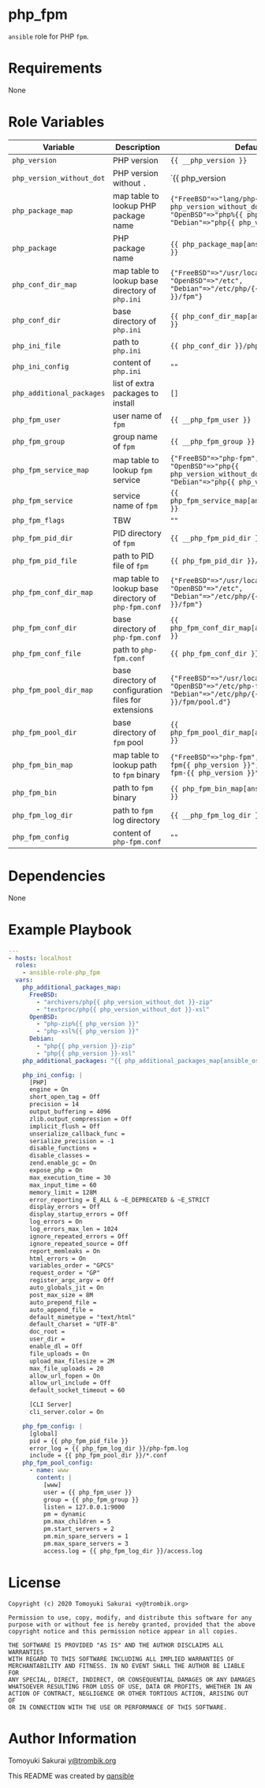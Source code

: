 # php_fpm

`ansible` role for PHP `fpm`.

# Requirements

None

# Role Variables

| Variable | Description | Default |
|----------|-------------|---------|
| `php_version` | PHP version | `{{ __php_version }}` |
| `php_version_without_dot` | PHP version without `.` | `{{ php_version | regex_replace('\.', '') }}` |
| `php_package_map` | map table to lookup PHP package name | `{"FreeBSD"=>"lang/php{{ php_version_without_dot }}", "OpenBSD"=>"php%{{ php_version }}", "Debian"=>"php{{ php_version }}-fpm"}` |
| `php_package` | PHP package name | `{{ php_package_map[ansible_os_family] }}` |
| `php_conf_dir_map` | map table to lookup base directory of `php.ini` | `{"FreeBSD"=>"/usr/local/etc", "OpenBSD"=>"/etc", "Debian"=>"/etc/php/{{ php_version }}/fpm"}` |
| `php_conf_dir` | base directory of `php.ini` | `{{ php_conf_dir_map[ansible_os_family] }}` |
| `php_ini_file` | path to `php.ini` | `{{ php_conf_dir }}/php.ini` |
| `php_ini_config` | content of `php.ini` | `""` |
| `php_additional_packages` | list of extra packages to install | `[]` |
| `php_fpm_user` | user name of `fpm` | `{{ __php_fpm_user }}` |
| `php_fpm_group` | group name of `fpm` | `{{ __php_fpm_group }}` |
| `php_fpm_service_map` | map table to lookup `fpm` service | `{"FreeBSD"=>"php-fpm", "OpenBSD"=>"php{{ php_version_without_dot }}_fpm", "Debian"=>"php{{ php_version }}-fpm"}` |
| `php_fpm_service` | service name of `fpm` | `{{ php_fpm_service_map[ansible_os_family] }}` |
| `php_fpm_flags` | TBW | `""` |
| `php_fpm_pid_dir` | PID directory of `fpm` | `{{ __php_fpm_pid_dir }}` |
| `php_fpm_pid_file` | path to PID file of `fpm` | `{{ php_fpm_pid_dir }}/php-fpm.pid` |
| `php_fpm_conf_dir_map` | map table to lookup base directory of `php-fpm.conf` | `{"FreeBSD"=>"/usr/local/etc", "OpenBSD"=>"/etc", "Debian"=>"/etc/php/{{ php_version }}/fpm"}` |
| `php_fpm_conf_dir` | base directory of `php-fpm.conf` | `{{ php_fpm_conf_dir_map[ansible_os_family] }}` |
| `php_fpm_conf_file` | path to `php-fpm.conf` | `{{ php_fpm_conf_dir }}/php-fpm.conf` |
| `php_fpm_pool_dir_map` | base directory of configuration files for extensions | `{"FreeBSD"=>"/usr/local/etc/php-fpm.d", "OpenBSD"=>"/etc/php-fpm.d", "Debian"=>"/etc/php/{{ php_version }}/fpm/pool.d"}` |
| `php_fpm_pool_dir` | base directory of `fpm` pool | `{{ php_fpm_pool_dir_map[ansible_os_family] }}` |
| `php_fpm_bin_map` | map table to lookup path to `fpm` binary | `{"FreeBSD"=>"php-fpm", "Debian"=>"php-fpm{{ php_version }}", "OpenBSD"=>"php-fpm-{{ php_version }}"}` |
| `php_fpm_bin` | path to `fpm` binary | `{{ php_fpm_bin_map[ansible_os_family] }}` |
| `php_fpm_log_dir` | path to `fpm` log directory | `{{ __php_fpm_log_dir }}` |
| `php_fpm_config` | content of `php-fpm.conf` | `""` |

# Dependencies

None

# Example Playbook

```yaml
---
- hosts: localhost
  roles:
    - ansible-role-php_fpm
  vars:
    php_additional_packages_map:
      FreeBSD:
        - "archivers/php{{ php_version_without_dot }}-zip"
        - "textproc/php{{ php_version_without_dot }}-xsl"
      OpenBSD:
        - "php-zip%{{ php_version }}"
        - "php-xsl%{{ php_version }}"
      Debian:
        - "php{{ php_version }}-zip"
        - "php{{ php_version }}-xsl"
    php_additional_packages: "{{ php_additional_packages_map[ansible_os_family] }}"

    php_ini_config: |
      [PHP]
      engine = On
      short_open_tag = Off
      precision = 14
      output_buffering = 4096
      zlib.output_compression = Off
      implicit_flush = Off
      unserialize_callback_func =
      serialize_precision = -1
      disable_functions =
      disable_classes =
      zend.enable_gc = On
      expose_php = On
      max_execution_time = 30
      max_input_time = 60
      memory_limit = 128M
      error_reporting = E_ALL & ~E_DEPRECATED & ~E_STRICT
      display_errors = Off
      display_startup_errors = Off
      log_errors = On
      log_errors_max_len = 1024
      ignore_repeated_errors = Off
      ignore_repeated_source = Off
      report_memleaks = On
      html_errors = On
      variables_order = "GPCS"
      request_order = "GP"
      register_argc_argv = Off
      auto_globals_jit = On
      post_max_size = 8M
      auto_prepend_file =
      auto_append_file =
      default_mimetype = "text/html"
      default_charset = "UTF-8"
      doc_root =
      user_dir =
      enable_dl = Off
      file_uploads = On
      upload_max_filesize = 2M
      max_file_uploads = 20
      allow_url_fopen = On
      allow_url_include = Off
      default_socket_timeout = 60

      [CLI Server]
      cli_server.color = On

    php_fpm_config: |
      [global]
      pid = {{ php_fpm_pid_file }}
      error_log = {{ php_fpm_log_dir }}/php-fpm.log
      include = {{ php_fpm_pool_dir }}/*.conf
    php_fpm_pool_config:
      - name: www
        content: |
          [www]
          user = {{ php_fpm_user }}
          group = {{ php_fpm_group }}
          listen = 127.0.0.1:9000
          pm = dynamic
          pm.max_children = 5
          pm.start_servers = 2
          pm.min_spare_servers = 1
          pm.max_spare_servers = 3
          access.log = {{ php_fpm_log_dir }}/access.log
```

# License

```
Copyright (c) 2020 Tomoyuki Sakurai <y@trombik.org>

Permission to use, copy, modify, and distribute this software for any
purpose with or without fee is hereby granted, provided that the above
copyright notice and this permission notice appear in all copies.

THE SOFTWARE IS PROVIDED "AS IS" AND THE AUTHOR DISCLAIMS ALL WARRANTIES
WITH REGARD TO THIS SOFTWARE INCLUDING ALL IMPLIED WARRANTIES OF
MERCHANTABILITY AND FITNESS. IN NO EVENT SHALL THE AUTHOR BE LIABLE FOR
ANY SPECIAL, DIRECT, INDIRECT, OR CONSEQUENTIAL DAMAGES OR ANY DAMAGES
WHATSOEVER RESULTING FROM LOSS OF USE, DATA OR PROFITS, WHETHER IN AN
ACTION OF CONTRACT, NEGLIGENCE OR OTHER TORTIOUS ACTION, ARISING OUT OF
OR IN CONNECTION WITH THE USE OR PERFORMANCE OF THIS SOFTWARE.
```

# Author Information

Tomoyuki Sakurai <y@trombik.org>

This README was created by [qansible](https://github.com/trombik/qansible)
